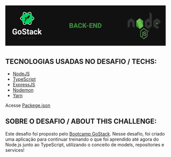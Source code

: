 <h1 align="center">
<img src="https://github.com/gibify/challenge-05-gostack/blob/master/assets/back-end.png" 600>
</h1>

## TECNOLOGIAS USADAS NO DESAFIO / TECHS:
 * [NodeJS](https://nodejs.org/en/docs/)
 * [TypeScript](https://www.typescriptlang.org/)
 * [ExpressJS](https://expressjs.com/)
 * [Nodemon](https://nodemon.io/)
 * [Yarn](https://yarnpkg.com/)
 
 Acesse [Packege.json](https://github.com/gibify/challenge-05-gostack/blob/master/package.json)
 
## SOBRE O DESAFIO / ABOUT THIS CHALLENGE:
Este desafio foi proposto pelo [Bootcamp GoStack](https://rocketseat.com.br/gostack).
Nesse desafio, foi criado uma aplicação para continuar treinando o que foi aprendido até agora do Node.js junto ao TypeScript, utilizando o conceito de models, repositories e services!
